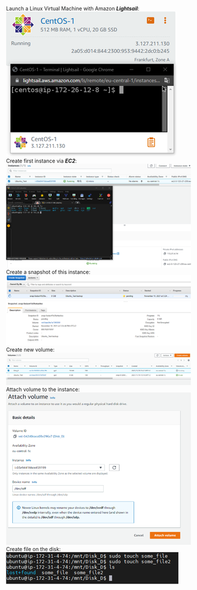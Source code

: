 Launch a Linux Virtual Machine with Amazon ***Lightsail***:<br/>
![Laucnh CentOS](screenshots/centos_lightsail.png)<br/>
Create first instance via ***EC2***:
![First instance](screenshots/first_instance.png)
Create a snapshot of this instance:
![Create instance](screenshots/instance_backup.png)
Create new volume:
![Create new volume](screenshots/Create_new_disk.png)
Attach volume to the instance:
![Attach volume to the instance](screenshots/attach_disk.png)<br/>
Create file on the disk:<br/>
![Create file on the disk](screenshots/create_file_disk.png)

